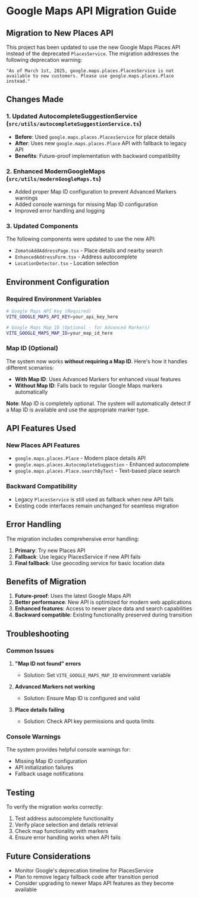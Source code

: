 # Google Maps API Migration Guide

## Migration to New Places API

This project has been updated to use the new Google Maps Places API instead of the deprecated `PlacesService`. The migration addresses the following deprecation warning:

```
"As of March 1st, 2025, google.maps.places.PlacesService is not available to new customers. Please use google.maps.places.Place instead."
```

## Changes Made

### 1. Updated AutocompleteSuggestionService (`src/utils/autocompleteSuggestionService.ts`)

- **Before**: Used `google.maps.places.PlacesService` for place details
- **After**: Uses new `google.maps.places.Place` API with fallback to legacy API
- **Benefits**: Future-proof implementation with backward compatibility

### 2. Enhanced ModernGoogleMaps (`src/utils/modernGoogleMaps.ts`)

- Added proper Map ID configuration to prevent Advanced Markers warnings
- Added console warnings for missing Map ID configuration
- Improved error handling and logging

### 3. Updated Components

The following components were updated to use the new API:

- `ZomatoAddAddressPage.tsx` - Place details and nearby search
- `EnhancedAddressForm.tsx` - Address autocomplete
- `LocationDetector.tsx` - Location selection

## Environment Configuration

### Required Environment Variables

```bash
# Google Maps API Key (Required)
VITE_GOOGLE_MAPS_API_KEY=your_api_key_here

# Google Maps Map ID (Optional - for Advanced Markers)
VITE_GOOGLE_MAPS_MAP_ID=your_map_id_here
```

### Map ID (Optional)

The system now works **without requiring a Map ID**. Here's how it handles different scenarios:

- **With Map ID**: Uses Advanced Markers for enhanced visual features
- **Without Map ID**: Falls back to regular Google Maps markers automatically

**Note**: Map ID is completely optional. The system will automatically detect if a Map ID is available and use the appropriate marker type.

## API Features Used

### New Places API Features

- `google.maps.places.Place` - Modern place details API
- `google.maps.places.AutocompleteSuggestion` - Enhanced autocomplete
- `google.maps.places.Place.searchByText` - Text-based place search

### Backward Compatibility

- Legacy `PlacesService` is still used as fallback when new API fails
- Existing code interfaces remain unchanged for seamless migration

## Error Handling

The migration includes comprehensive error handling:

1. **Primary**: Try new Places API
2. **Fallback**: Use legacy PlacesService if new API fails
3. **Final fallback**: Use geocoding service for basic location data

## Benefits of Migration

1. **Future-proof**: Uses the latest Google Maps API
2. **Better performance**: New API is optimized for modern web applications
3. **Enhanced features**: Access to newer place data and search capabilities
4. **Backward compatible**: Existing functionality preserved during transition

## Troubleshooting

### Common Issues

1. **"Map ID not found" errors**
   - Solution: Set `VITE_GOOGLE_MAPS_MAP_ID` environment variable

2. **Advanced Markers not working**
   - Solution: Ensure Map ID is configured and valid

3. **Place details failing**
   - Solution: Check API key permissions and quota limits

### Console Warnings

The system provides helpful console warnings for:

- Missing Map ID configuration
- API initialization failures
- Fallback usage notifications

## Testing

To verify the migration works correctly:

1. Test address autocomplete functionality
2. Verify place selection and details retrieval
3. Check map functionality with markers
4. Ensure error handling works when API fails

## Future Considerations

- Monitor Google's deprecation timeline for PlacesService
- Plan to remove legacy fallback code after transition period
- Consider upgrading to newer Maps API features as they become available
